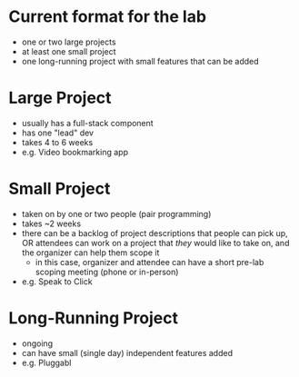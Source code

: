 # Current format for the lab

- one or two large projects
- at least one small project
- one long-running project with small features that can be added

# Large Project

- usually has a full-stack component
- has one "lead" dev
- takes 4 to 6 weeks
- e.g. Video bookmarking app

# Small Project

- taken on by one or two people (pair programming) 
- takes ~2 weeks
- there can be a backlog of project descriptions that people can pick up, OR attendees can work on a project that _they_ would like to take on, and the organizer can help them scope it
    - in this case, organizer and attendee can have a short pre-lab scoping meeting (phone or in-person)
- e.g. Speak to Click

# Long-Running Project

- ongoing
- can have small (single day) independent features added
- e.g. Pluggabl